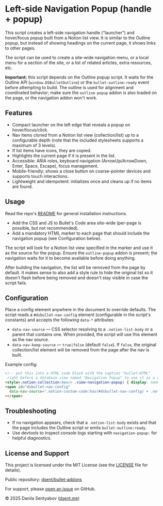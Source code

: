 # Left-side Navigation Popup (handle + popup)

This script creates a left-side navigation handle (“launcher”) and hover/focus popup built from a Notion list view.
It is similar to the Outline popup, but instead of showing headings on the current page, it shows links to other pages.

The script can be used to create a site-wide navigation menu, or a local menu for a section of the site, or a list of related articles,
extra resources, etc.

**Important:** this script depends on the Outline popup script. It waits for the Outline API (`window.DSBulletOutline`) or the `bullet-outline:ready` event before attempting to build. The outline is used for alignment and coordinated behavior; make sure the `outline-popup` addon is also loaded on the page, or the navigation addon won't work.

## Features

- Compact launcher on the left edge that reveals a popup on hover/focus/click.
- Nav items cloned from a Notion list view (collection/list) up to a configurable depth
  (note that the included stylesheets supports a maximum of 3 levels).
- If list items have icons, they are copied.
- Highlights the current page if it is present in the list.
- Accessible: ARIA roles, keyboard navigation (ArrowUp/ArrowDown, Enter, Space, Escape), focus management.
- Mobile-friendly: shows a close button on coarse-pointer devices and supports touch interactions.
- Lightweight and idempotent: initializes once and cleans up if no items are found.

## Usage

Read the repo's [README](../../README.md) for general installation instructions.

- Add the CSS and JS to Bullet's Code area site-wide (per-page is possible, but not recommended).
- Add a mandatory HTML marker to each page that should include the navigation popup (see Configuration below).

The script will look for a Notion list view specified in the marker and use it as the source for the popup. Ensure the `outline-popup` addon is present; the navigation waits for it to become available before doing anything.

After building the navigation, the list will be removed from the page by default. It makes sense to also add
a style rule to hide the original list so it doesn't flash before being removed and doesn't stay visible
in case the script fails.

## Configuration

Place a config element anywhere in the document to override defaults. The script reads a `#dsbullet-nav-config` element
(configurable in the script's constants) and accepts the following `data-*` attributes:

- `data-nav-source` — CSS selector resolving to a `.notion-list-body` or a parent that contains one. When provided, the script will use this element as the nav source.
- `data-nav-keep-source` — `true|false` (default `false`). If `false`, the original collection/list element will be removed from the page after the nav is built.

Example config:

```html
<!-- put this into a HTML code block with the caption "bullet:HTML"
 right before a database view named "Navigation Popup" to use it as a navigation source -->
<style>.notion-collection:has(> .view-navigation-popup) { display: none; }</style>
<span id="dsbullet-nav-config"
  data-nav-source=".notion-custom-code:has(#dsbullet-nav-config) + .notion-collection > .view-navigation-popup .notion-list-body"
></span>
```

## Troubleshooting

- If no navigation appears, check that a `.notion-list-body` exists and that the page includes the Outline script or emits `bullet-outline:ready`.
- Use devtools to inspect console logs starting with `navigation-popup:` for helpful diagnostics.

## License and Support

This project is licensed under the MIT License (see the [LICENSE](../../LICENSE) file for details).

Public repository: [dsent/bullet-addons](https://github.com/dsent/bullet-addons)

For support, please [open an issue](https://github.com/dsent/bullet-addons/issues) on GitHub.

© 2025 Danila Sentyabov ([dsent.me](https://dsent.me))

